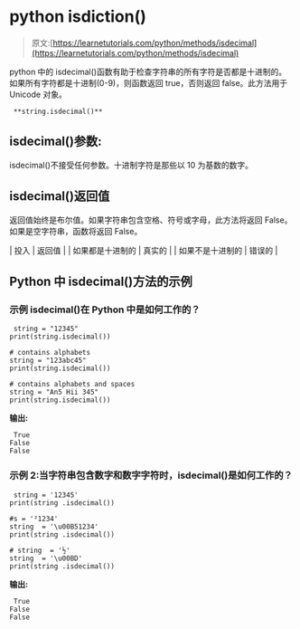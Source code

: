 # python isdiction()

> 原文:[https://learnetutorials.com/python/methods/isdecimal](https://learnetutorials.com/python/methods/isdecimal)

python 中的 isdecimal()函数有助于检查字符串的所有字符是否都是十进制的。如果所有字符都是十进制(0-9)，则函数返回 true，否则返回 false。此方法用于 Unicode 对象。

```
 **string.isdecimal()** 

```

## isdecimal()参数:

isdecimal()不接受任何参数。十进制字符是那些以 10 为基数的数字。

## isdecimal()返回值

返回值始终是布尔值。如果字符串包含空格、符号或字母，此方法将返回 False。如果是空字符串，函数将返回 False。

| 投入 | 返回值 |
| 如果都是十进制的 | 真实的 |
| 如果不是十进制的 | 错误的 |

## Python 中 isdecimal()方法的示例

### 示例 isdecimal()在 Python 中是如何工作的？

```
 string = "12345"
print(string.isdecimal())

# contains alphabets
string = "123abc45"
print(string.isdecimal())

# contains alphabets and spaces
string = "An5 Hii 345"
print(string.isdecimal()) 

```

**输出:**

```
 True
False
False 
```

### 示例 2:当字符串包含数字和数字字符时，isdecimal()是如何工作的？

```
 string = '12345'
print(string .isdecimal())

#s = '²1234'
string  = '\u00B51234'
print(string .isdecimal())

# string  = '½'
string  = '\u00BD'
print(string .isdecimal()) 

```

**输出:**

```
 True
False
False 
```